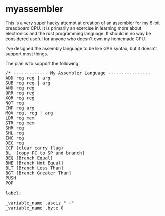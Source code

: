 # myassembler

This is a very super hacky attempt at creation of an assembler for my 8-bit breadboard CPU. It is primarily an exercise in learning more about electronics and the rust programming language. It should in no way be considered useful for anyone who doesn't own my homemade CPU.

I've designed the assembly language to be like GAS syntax, but it doesn't support most things.

The plan is to support the following:

 <pre>
/* ------------- My Assembler Language ----------------
ADD reg reg | arg
SUB reg reg | arg
AND reg reg
ORR reg reg
XOR reg reg
NOT reg
CMP reg arg
MOV reg, reg | arg
LDR reg mem
STR reg mem
SHR reg
SHL reg
INC reg
DEC reg
CCF (clear carry flag)
BL  [copy PC to SP and branch]
BEQ [Branch Equal]
BNE [Branch Not Equal]
BLT [Branch Less Than]
BGT [Branch Greater Than]
PUSH
POP

label:

_variable_name .asciz " +"
_variable_name .byte 0
 </pre>